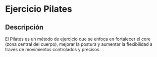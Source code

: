# Ejercicio Pilates

## Descripción
El Pilates es un método de ejercicio que se enfoca en fortalecer el core (zona central del cuerpo), mejorar la postura y aumentar la flexibilidad a través de movimientos controlados y precisos.